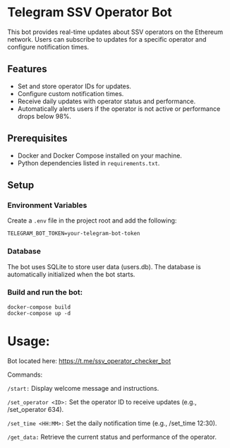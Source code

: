 # Telegram SSV Operator Bot

This bot provides real-time updates about SSV operators on the Ethereum network. Users can subscribe to updates for a specific operator and configure notification times.

## Features
- Set and store operator IDs for updates.
- Configure custom notification times.
- Receive daily updates with operator status and performance.
- Automatically alerts users if the operator is not active or performance drops below 98%.

## Prerequisites
- Docker and Docker Compose installed on your machine.
- Python dependencies listed in `requirements.txt`.

## Setup

### Environment Variables
Create a `.env` file in the project root and add the following:
```env
TELEGRAM_BOT_TOKEN=your-telegram-bot-token
```

### Database
The bot uses SQLite to store user data (users.db). The database is automatically initialized when the bot starts.

### Build and run the bot:
```
docker-compose build
docker-compose up -d
```
# Usage:
Bot located here: https://t.me/ssv_operator_checker_bot

Commands:

`/start:` Display welcome message and instructions.

`/set_operator <ID>:` Set the operator ID to receive updates (e.g., /set_operator 634).

`/set_time <HH:MM>:` Set the daily notification time (e.g., /set_time 12:30).

`/get_data:` Retrieve the current status and performance of the operator.

